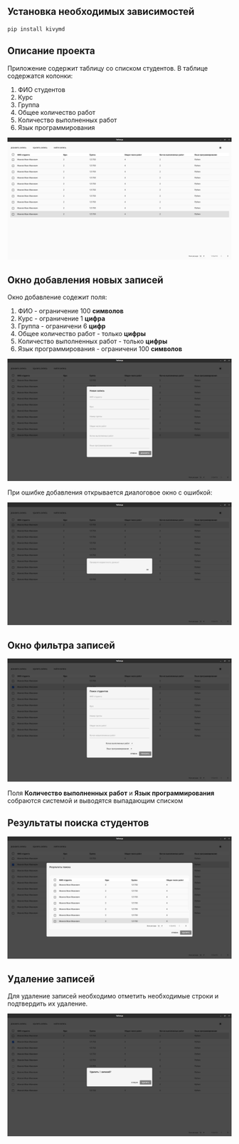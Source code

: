 ## **Установка необходимых зависимостей**

    pip install kivymd 

## **Описание проекта**

Приложение содержит таблицу со списком студентов. В таблице содержатся колонки:

1. ФИО студентов
2. Курс
3. Группа
4. Общее количество работ
5. Количество выполненных работ
6.  Язык программирования

!['base_view.jpg'](https://github.com/KonstantinS343/Kivy_table/raw/master/img/base_view.jpg)

## **Окно добавления новых записей**

Окно добавление содежит поля:

1. ФИО - ограничение 100 **символов**
2. Курс - ограничение 1 **цифра**
3. Группа - ограничени 6 **цифр**
4. Общее количество работ - только **цифры**
5. Количество выполненных работ - только **цифры**
6.  Язык программирования - ограничени 100 **символов**

!['add_new.jpg'](https://github.com/KonstantinS343/Kivy_table/raw/master/img/add_new.jpg)

При ошибке добавления открывается диалоговое окно с ошибкой:

!['error.jpg'](https://github.com/KonstantinS343/Kivy_table/raw/master/img/error.jpg)

## **Окно фильтра записей**

!['filter.jpg'](https://github.com/KonstantinS343/Kivy_table/raw/master/img/filter.jpg)

Поля **Количество выполненных работ** и **Язык программирования** собраются системой и выводятся выпадающим списком

## **Результаты поиска студентов**

!['filter_result.jpg'](https://github.com/KonstantinS343/Kivy_table/raw/master/img/filter_result.jpg)

## **Удаление записей**

Для удаление записей необходимо отметить необходимые строки и подтвердить их удаление.

!['delete.jpg'](https://github.com/KonstantinS343/Kivy_table/raw/master/img/delete.jpg)
